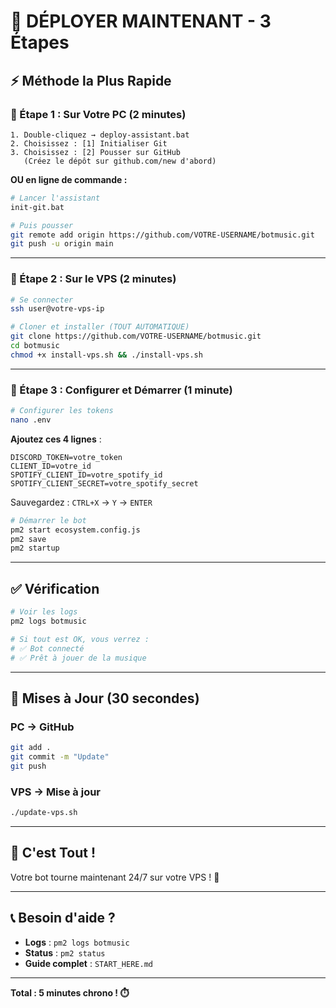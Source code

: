 # 🚀 DÉPLOYER MAINTENANT - 3 Étapes

## ⚡ Méthode la Plus Rapide

### 📍 Étape 1 : Sur Votre PC (2 minutes)

```
1. Double-cliquez → deploy-assistant.bat
2. Choisissez : [1] Initialiser Git
3. Choisissez : [2] Pousser sur GitHub
   (Créez le dépôt sur github.com/new d'abord)
```

**OU en ligne de commande :**

```bash
# Lancer l'assistant
init-git.bat

# Puis pousser
git remote add origin https://github.com/VOTRE-USERNAME/botmusic.git
git push -u origin main
```

---

### 📍 Étape 2 : Sur le VPS (2 minutes)

```bash
# Se connecter
ssh user@votre-vps-ip

# Cloner et installer (TOUT AUTOMATIQUE)
git clone https://github.com/VOTRE-USERNAME/botmusic.git
cd botmusic
chmod +x install-vps.sh && ./install-vps.sh
```

---

### 📍 Étape 3 : Configurer et Démarrer (1 minute)

```bash
# Configurer les tokens
nano .env
```

**Ajoutez ces 4 lignes** :
```
DISCORD_TOKEN=votre_token
CLIENT_ID=votre_id
SPOTIFY_CLIENT_ID=votre_spotify_id
SPOTIFY_CLIENT_SECRET=votre_spotify_secret
```

Sauvegardez : `CTRL+X` → `Y` → `ENTER`

```bash
# Démarrer le bot
pm2 start ecosystem.config.js
pm2 save
pm2 startup
```

---

## ✅ Vérification

```bash
# Voir les logs
pm2 logs botmusic

# Si tout est OK, vous verrez :
# ✅ Bot connecté
# ✅ Prêt à jouer de la musique
```

---

## 🔄 Mises à Jour (30 secondes)

### PC → GitHub
```bash
git add .
git commit -m "Update"
git push
```

### VPS → Mise à jour
```bash
./update-vps.sh
```

---

## 🎯 C'est Tout !

Votre bot tourne maintenant 24/7 sur votre VPS ! 🎉

---

## 📞 Besoin d'aide ?

- **Logs** : `pm2 logs botmusic`
- **Status** : `pm2 status`
- **Guide complet** : `START_HERE.md`

---

**Total : 5 minutes chrono ! ⏱️**

